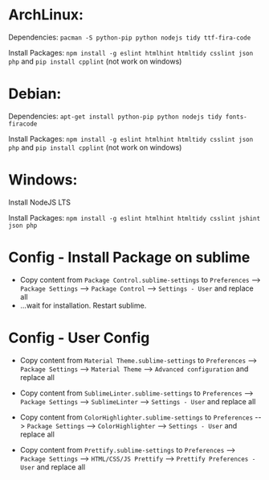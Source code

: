 # ArchLinux:
Dependencies: `pacman -S python-pip python nodejs tidy ttf-fira-code`

Install Packages: `npm install -g eslint htmlhint htmltidy csslint json php` and `pip install cpplint` (not work on windows)

# Debian:
Dependencies: `apt-get install python-pip python nodejs tidy fonts-firacode`

Install Packages: `npm install -g eslint htmlhint htmltidy csslint json php` and `pip install cpplint` (not work on windows)

# Windows:
Install NodeJS LTS

Install Packages: `npm install -g eslint htmlhint htmltidy csslint jshint json php`

# Config - Install Package on sublime
- Copy content from `Package Control.sublime-settings` to `Preferences` --> `Package Settings` --> `Package Control` --> `Settings - User` and replace all
- ...wait for installation. Restart sublime.

# Config - User Config
- Copy content from `Material Theme.sublime-settings` to `Preferences` --> `Package Settings` --> `Material Theme` --> `Advanced configuration` and replace all

- Copy content from `SublimeLinter.sublime-settings` to `Preferences` --> `Package Settings` --> `SublimeLinter` --> `Settings - User` and replace all

- Copy content from `ColorHighlighter.sublime-settings` to `Preferences` --> `Package Settings` --> `ColorHighlighter` --> `Settings - User` and replace all

- Copy content from `Prettify.sublime-settings` to `Preferences` --> `Package Settings` --> `HTML/CSS/JS Prettify` --> `Prettify Preferences - User` and replace all

